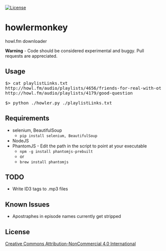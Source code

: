 [![License](https://img.shields.io/badge/License-CC%20BY--NC%204.0-lightgrey.svg)](https://creativecommons.org/licenses/by-nc/4.0/)

# howlermonkey
howl.fm downloader

**Warning** - Code should be considered experimental and buggy. Pull requests are appreciated. 

## Usage

<pre>
$> cat playlistLinks.txt
http://howl.fm/audio/playlists/4656/friends-for-real-with-othello-clark
http://howl.fm/audio/playlists/4179/good-question

$> python ./howler.py ./playlistLinks.txt
</pre>

## Requirements
* selenium, BeautifulSoup
   * <code>pip install selenium, BeautifulSoup</code>
* NodeJS
* PhantomJS - Edit the path in the script to point at your executable
   * <code>npm -g install phantomjs-prebuilt</code> 
   * or 
   * <code>brew install phantomjs</code> 

## TODO
* Write ID3 tags to .mp3 files

## Known Issues
* Apostraphes in episode names currently get stripped

## License 
[Creative Commons Attribution-NonCommercial 4.0 International](https://creativecommons.org/licenses/by-nc/4.0/)
